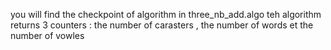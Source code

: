 you will find the checkpoint of algorithm in three_nb_add.algo
teh algorithm returns 3 counters : the number of carasters , the number of words et the number of vowles
